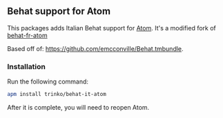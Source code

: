 ## Behat support for Atom

This packages adds Italian Behat support for [Atom](http://atom.io).
It's a modified fork of [behat-fr-atom](https://github.com/atalargo/behat-fr-atom)

Based off of: https://github.com/emcconville/Behat.tmbundle.


### Installation

Run the following command:

```sh
apm install trinko/behat-it-atom
```

After it is complete, you will need to reopen Atom.
